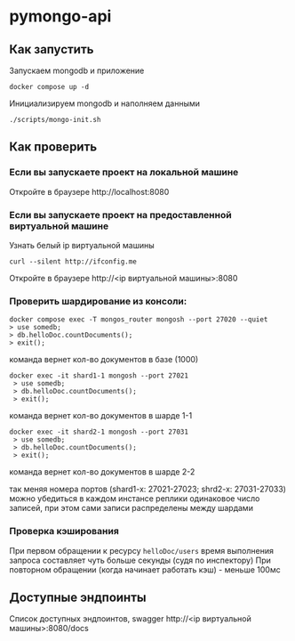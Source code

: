 # pymongo-api

## Как запустить

Запускаем mongodb и приложение

```shell
docker compose up -d
```

Инициализируем mongodb и наполняем данными

```shell
./scripts/mongo-init.sh
```

## Как проверить

### Если вы запускаете проект на локальной машине

Откройте в браузере http://localhost:8080

### Если вы запускаете проект на предоставленной виртуальной машине

Узнать белый ip виртуальной машины

```shell
curl --silent http://ifconfig.me
```

Откройте в браузере http://<ip виртуальной машины>:8080

### Проверить шардирование из консоли:

``` shell
docker compose exec -T mongos_router mongosh --port 27020 --quiet
> use somedb;
> db.helloDoc.countDocuments();
> exit();
```

команда вернет кол-во документов в базе (1000)

``` shell
docker exec -it shard1-1 mongosh --port 27021
 > use somedb;
 > db.helloDoc.countDocuments();
 > exit(); 
```
команда вернет кол-во документов в шарде 1-1


``` shell
docker exec -it shard2-1 mongosh --port 27031
 > use somedb;
 > db.helloDoc.countDocuments();
 > exit(); 
```
команда вернет кол-во документов в шарде 2-2

так меняя номера портов (shard1-x: 27021-27023; shrd2-x: 27031-27033) можно убедиться в каждом инстансе реплики одинаковое число записей, при этом сами записи распределены между шардами 

### Проверка кэширования

При первом обращении к ресурсу `helloDoc/users` время выполнения запроса составляет чуть больше секунды (судя по инспектору)
При повторном обращении (когда начинает работать кэш) - меньше 100мс


## Доступные эндпоинты

Список доступных эндпоинтов, swagger http://<ip виртуальной машины>:8080/docs
